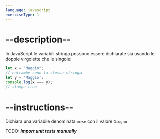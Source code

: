 ```yaml
---
language: javascript
exerciseType: 1
---
```


# --description--

In JavaScript le variabili stringa possono essere dichiarate sia usando le doppie virgolette che le singole:
```javascript
let x = "Maggio";
// entrambe sono la stessa stringa
let y = 'Maggio';
console.log(x === y);
// stampa true
```

# --instructions--

Dichiara una variabile denominata `mese` con il valore `Giugno`

TODO: ___import unit tests manually___
